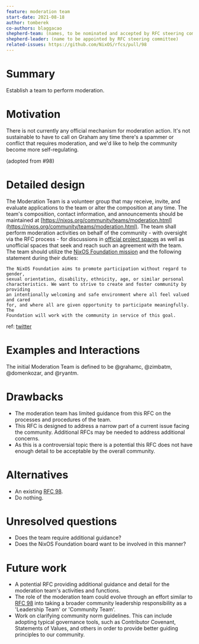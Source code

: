 ```yaml
---
feature: moderation team
start-date: 2021-08-18
author: tomberek
co-authors: blaggacao
shepherd-team: (names, to be nominated and accepted by RFC steering committee)
shepherd-leader: (name to be appointed by RFC steering committee)
related-issues: https://github.com/NixOS/rfcs/pull/98
---
```


# Summary
[summary]: #summary

Establish a team to perform moderation.

# Motivation
[motivation]: #motivation

There is not currently any official mechanism for moderation action. It's not
sustainable to have to call on Graham any time there's a spammer or conflict
that requires moderation, and we'd like to help the community become more
self-regulating.

(adopted from #98)

# Detailed design
[design]: #detailed-design

The Moderation Team is a volunteer group that may receive, invite, and evaluate
applications to the team or alter the composition at any time. The team's
composition, contact information, and announcements should be maintained at
[https://nixos.org/community/teams/moderation.html](https://nixos.org/community/teams/moderation.html).
The team shall perform moderation activities on behalf of the community - with
oversight via the RFC process - for discussions in [official project
spaces](https://nixos.org/community/index.html) as well as unofficial spaces
that seek and reach such an agreement with the team. The team should utilize
the [NixOS Foundation mission](https://nixos.org/community/index.html) and the
following statement during their duties:

```
The NixOS Foundation aims to promote participation without regard to gender,
sexual orientation, disability, ethnicity, age, or similar personal
characteristics. We want to strive to create and foster community by providing
an intentionally welcoming and safe environment where all feel valued and cared
for, and where all are given opportunity to participate meaningfully. The
Foundation will work with the community in service of this goal.
```

ref: [twitter](https://twitter.com/grhmc/status/1390775249424338944)

# Examples and Interactions
[examples-and-interactions]: #examples-and-interactions

The initial Moderation Team is defined to be @grahamc, @zimbatm, @domenkozar,
and @ryantm.

# Drawbacks
[drawbacks]: #drawbacks

* The moderation team has limited guidance from this RFC on the processes and
  procedures of the team.
* This RFC is designed to address a narrow part of a current issue facing the
  community. Additional RFCs may be needed to address additional concerns.
* As this is a controversial topic there is a potential this RFC does not have
  enough detail to be acceptable by the overall community.

# Alternatives
[alternatives]: #alternatives

* An existing [RFC 98][].
* Do nothing.

# Unresolved questions
[unresolved]: #unresolved-questions

* Does the team require additional guidance?
* Does the NixOS Foundation board want to be involved in this manner?

# Future work
[future]: #future-work

* A potential RFC providing additional guidance and detail for the moderation
  team's activities and functions.
* The role of the moderation team could evolve through an effort similar to
  [RFC 98][] into taking a broader community leadership responsibility as a
  'Leadership Team' or 'Community Team'.
* Work on clarifying community norm guidelines. This can include adopting
  typical governance tools, such as Contributor
  Covenant, Statements of Values, and
  others in order to provide better guiding principles to our community.
 
[RFC 98]: https://github.com/NixOS/rfcs/pull/98
